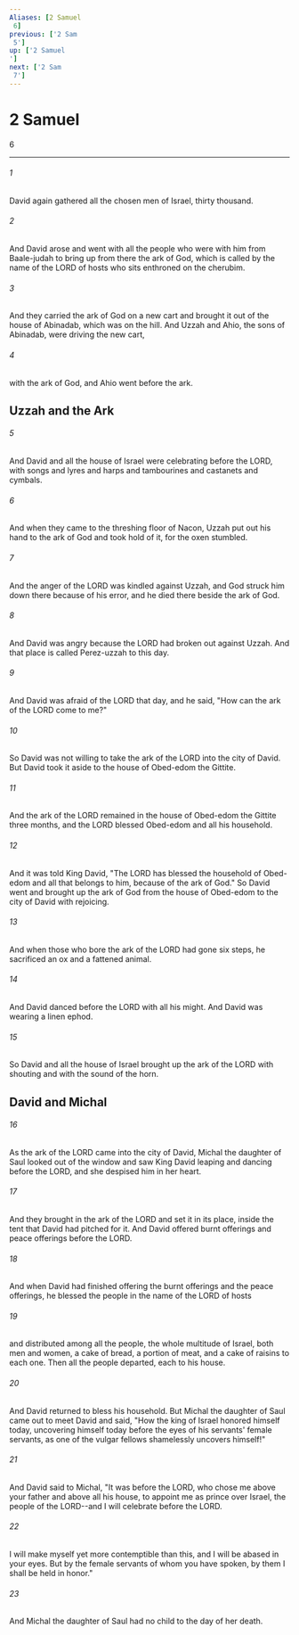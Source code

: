 ```yaml
---
Aliases: [2 Samuel 6]
previous: ['2 Sam 5']
up: ['2 Samuel']
next: ['2 Sam 7']
---
```

# 2 Samuel 6

***
 

###### 1 
David again gathered all the chosen men of Israel, thirty thousand.  

###### 2 
And David arose and went with all the people who were with him from Baale-judah to bring up from there the ark of God, which is called by the name of the LORD of hosts who sits enthroned on the cherubim.  

###### 3 
And they carried the ark of God on a new cart and brought it out of the house of Abinadab, which was on the hill. And Uzzah and Ahio, the sons of Abinadab, were driving the new cart,  

###### 4 
with the ark of God, and Ahio went before the ark.  ## Uzzah and the Ark  

###### 5 
And David and all the house of Israel were celebrating before the LORD, with songs and lyres and harps and tambourines and castanets and cymbals.  

###### 6 
And when they came to the threshing floor of Nacon, Uzzah put out his hand to the ark of God and took hold of it, for the oxen stumbled.  

###### 7 
And the anger of the LORD was kindled against Uzzah, and God struck him down there because of his error, and he died there beside the ark of God.  

###### 8 
And David was angry because the LORD had broken out against Uzzah. And that place is called Perez-uzzah to this day.  

###### 9 
And David was afraid of the LORD that day, and he said, "How can the ark of the LORD come to me?"  

###### 10 
So David was not willing to take the ark of the LORD into the city of David. But David took it aside to the house of Obed-edom the Gittite.  

###### 11 
And the ark of the LORD remained in the house of Obed-edom the Gittite three months, and the LORD blessed Obed-edom and all his household.  

###### 12 
And it was told King David, "The LORD has blessed the household of Obed-edom and all that belongs to him, because of the ark of God." So David went and brought up the ark of God from the house of Obed-edom to the city of David with rejoicing.  

###### 13 
And when those who bore the ark of the LORD had gone six steps, he sacrificed an ox and a fattened animal.  

###### 14 
And David danced before the LORD with all his might. And David was wearing a linen ephod.  

###### 15 
So David and all the house of Israel brought up the ark of the LORD with shouting and with the sound of the horn.  ## David and Michal  

###### 16 
As the ark of the LORD came into the city of David, Michal the daughter of Saul looked out of the window and saw King David leaping and dancing before the LORD, and she despised him in her heart.  

###### 17 
And they brought in the ark of the LORD and set it in its place, inside the tent that David had pitched for it. And David offered burnt offerings and peace offerings before the LORD.  

###### 18 
And when David had finished offering the burnt offerings and the peace offerings, he blessed the people in the name of the LORD of hosts  

###### 19 
and distributed among all the people, the whole multitude of Israel, both men and women, a cake of bread, a portion of meat, and a cake of raisins to each one. Then all the people departed, each to his house.  

###### 20 
And David returned to bless his household. But Michal the daughter of Saul came out to meet David and said, "How the king of Israel honored himself today, uncovering himself today before the eyes of his servants' female servants, as one of the vulgar fellows shamelessly uncovers himself!"  

###### 21 
And David said to Michal, "It was before the LORD, who chose me above your father and above all his house, to appoint me as prince over Israel, the people of the LORD--and I will celebrate before the LORD.  

###### 22 
I will make myself yet more contemptible than this, and I will be abased in your eyes. But by the female servants of whom you have spoken, by them I shall be held in honor."  

###### 23 
And Michal the daughter of Saul had no child to the day of her death.
